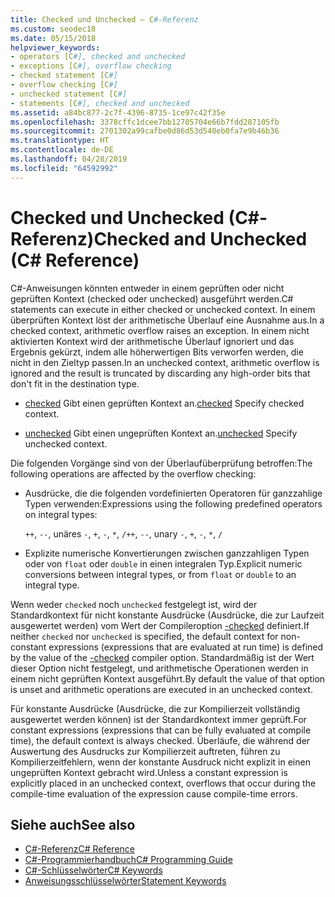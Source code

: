 ```yaml
---
title: Checked und Unchecked – C#-Referenz
ms.custom: seodec18
ms.date: 05/15/2018
helpviewer_keywords:
- operators [C#], checked and unchecked
- exceptions [C#], overflow checking
- checked statement [C#]
- overflow checking [C#]
- unchecked statement [C#]
- statements [C#], checked and unchecked
ms.assetid: a84bc877-2c7f-4396-8735-1ce97c42f35e
ms.openlocfilehash: 3378cffc1dcee7bb12705704e66b7fdd287105fb
ms.sourcegitcommit: 2701302a99cafbe0d86d53d540eb0fa7e9b46b36
ms.translationtype: HT
ms.contentlocale: de-DE
ms.lasthandoff: 04/28/2019
ms.locfileid: "64592992"
---
```

# <a name="checked-and-unchecked-c-reference"></a><span data-ttu-id="5694e-102">Checked und Unchecked (C#-Referenz)</span><span class="sxs-lookup"><span data-stu-id="5694e-102">Checked and Unchecked (C# Reference)</span></span>
<span data-ttu-id="5694e-103">C#-Anweisungen könnten entweder in einem geprüften oder nicht geprüften Kontext (checked oder unchecked) ausgeführt werden.</span><span class="sxs-lookup"><span data-stu-id="5694e-103">C# statements can execute in either checked or unchecked context.</span></span> <span data-ttu-id="5694e-104">In einem überprüften Kontext löst der arithmetische Überlauf eine Ausnahme aus.</span><span class="sxs-lookup"><span data-stu-id="5694e-104">In a checked context, arithmetic overflow raises an exception.</span></span> <span data-ttu-id="5694e-105">In einem nicht aktivierten Kontext wird der arithmetische Überlauf ignoriert und das Ergebnis gekürzt, indem alle höherwertigen Bits verworfen werden, die nicht in den Zieltyp passen.</span><span class="sxs-lookup"><span data-stu-id="5694e-105">In an unchecked context, arithmetic overflow is ignored and the result is truncated by discarding any high-order bits that don't fit in the destination type.</span></span>  
  
- <span data-ttu-id="5694e-106">[checked](checked.md) Gibt einen geprüften Kontext an.</span><span class="sxs-lookup"><span data-stu-id="5694e-106">[checked](checked.md) Specify checked context.</span></span>  
  
- <span data-ttu-id="5694e-107">[unchecked](unchecked.md) Gibt einen ungeprüften Kontext an.</span><span class="sxs-lookup"><span data-stu-id="5694e-107">[unchecked](unchecked.md) Specify unchecked context.</span></span>  
  
 <span data-ttu-id="5694e-108">Die folgenden Vorgänge sind von der Überlaufüberprüfung betroffen:</span><span class="sxs-lookup"><span data-stu-id="5694e-108">The following operations are affected by the overflow checking:</span></span>  
  
- <span data-ttu-id="5694e-109">Ausdrücke, die die folgenden vordefinierten Operatoren für ganzzahlige Typen verwenden:</span><span class="sxs-lookup"><span data-stu-id="5694e-109">Expressions using the following predefined operators on integral types:</span></span>  
  
     <span data-ttu-id="5694e-110">`++`, `--`, unäres `-`, `+`, `-`, `*`, `/`</span><span class="sxs-lookup"><span data-stu-id="5694e-110">`++`, `--`, unary `-`, `+`, `-`, `*`, `/`</span></span>  
  
- <span data-ttu-id="5694e-111">Explizite numerische Konvertierungen zwischen ganzzahligen Typen oder von `float` oder `double` in einen integralen Typ.</span><span class="sxs-lookup"><span data-stu-id="5694e-111">Explicit numeric conversions between integral types, or from `float` or `double` to an integral type.</span></span>  
  
 <span data-ttu-id="5694e-112">Wenn weder `checked` noch `unchecked` festgelegt ist, wird der Standardkontext für nicht konstante Ausdrücke (Ausdrücke, die zur Laufzeit ausgewertet werden) vom Wert der Compileroption [-checked](../compiler-options/checked-compiler-option.md) definiert.</span><span class="sxs-lookup"><span data-stu-id="5694e-112">If neither `checked` nor `unchecked` is specified, the default context for non-constant expressions (expressions that are evaluated at run time) is defined by the value of the [-checked](../compiler-options/checked-compiler-option.md) compiler option.</span></span> <span data-ttu-id="5694e-113">Standardmäßig ist der Wert dieser Option nicht festgelegt, und arithmetische Operationen werden in einem nicht geprüften Kontext ausgeführt.</span><span class="sxs-lookup"><span data-stu-id="5694e-113">By default the value of that option is unset and arithmetic operations are executed in an unchecked context.</span></span>
 
 <span data-ttu-id="5694e-114">Für konstante Ausdrücke (Ausdrücke, die zur Kompilierzeit vollständig ausgewertet werden können) ist der Standardkontext immer geprüft.</span><span class="sxs-lookup"><span data-stu-id="5694e-114">For constant expressions (expressions that can be fully evaluated at compile time), the default context is always checked.</span></span> <span data-ttu-id="5694e-115">Überläufe, die während der Auswertung des Ausdrucks zur Kompilierzeit auftreten, führen zu Kompilierzeitfehlern, wenn der konstante Ausdruck nicht explizit in einen ungeprüften Kontext gebracht wird.</span><span class="sxs-lookup"><span data-stu-id="5694e-115">Unless a constant expression is explicitly placed in an unchecked context, overflows that occur during the compile-time evaluation of the expression cause compile-time errors.</span></span>
  
## <a name="see-also"></a><span data-ttu-id="5694e-116">Siehe auch</span><span class="sxs-lookup"><span data-stu-id="5694e-116">See also</span></span>

- [<span data-ttu-id="5694e-117">C#-Referenz</span><span class="sxs-lookup"><span data-stu-id="5694e-117">C# Reference</span></span>](../index.md)
- [<span data-ttu-id="5694e-118">C#-Programmierhandbuch</span><span class="sxs-lookup"><span data-stu-id="5694e-118">C# Programming Guide</span></span>](../../programming-guide/index.md)
- [<span data-ttu-id="5694e-119">C#-Schlüsselwörter</span><span class="sxs-lookup"><span data-stu-id="5694e-119">C# Keywords</span></span>](index.md)
- [<span data-ttu-id="5694e-120">Anweisungsschlüsselwörter</span><span class="sxs-lookup"><span data-stu-id="5694e-120">Statement Keywords</span></span>](statement-keywords.md)
